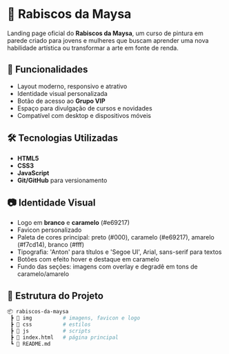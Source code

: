 # 🎨 Rabiscos da Maysa

Landing page oficial do **Rabiscos da Maysa**, um curso de pintura em parede criado para jovens e mulheres que buscam aprender uma nova habilidade artística ou transformar a arte em fonte de renda.

## 🚀 Funcionalidades
- Layout moderno, responsivo e atrativo
- Identidade visual personalizada
- Botão de acesso ao **Grupo VIP**
- Espaço para divulgação de cursos e novidades
- Compatível com desktop e dispositivos móveis

## 🛠️ Tecnologias Utilizadas
- **HTML5**
- **CSS3**
- **JavaScript**
- **Git/GitHub** para versionamento

## 📷 Identidade Visual

- Logo em **branco** e **caramelo** (#e69217)
- Favicon personalizado
- Paleta de cores principal: preto (#000), caramelo (#e69217), amarelo (#f7cd14), branco (#fff)
- Tipografia: 'Anton' para títulos e 'Segoe UI', Arial, sans-serif para textos
- Botões com efeito hover e destaque em caramelo
- Fundo das seções: imagens com overlay e degradê em tons de caramelo/amarelo

## 📂 Estrutura do Projeto
```bash
📦 rabiscos-da-maysa
 ┣ 📂 img          # imagens, favicon e logo
 ┣ 📂 css          # estilos
 ┣ 📂 js           # scripts
 ┣ 📜 index.html   # página principal
 ┗ 📜 README.md
